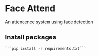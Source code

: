 # Face Attend
An attendence system using face detection
## Install packages
    ```pip install -r requirements.txt```